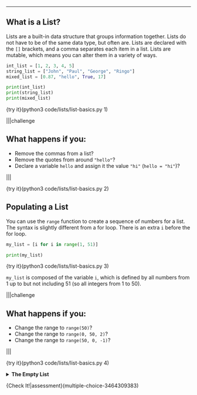 ----------

## What is a List?

Lists are a built-in data structure that groups information together. Lists do not have to be of the same data type, but often are. Lists are declared with the `[]` brackets, and a comma separates each item in a list. Lists are mutable, which means you can alter them in a variety of ways.

```python
int_list = [1, 2, 3, 4, 5]
string_list = ["John", "Paul", "George", "Ringo"]
mixed_list = [0.87, "hello", True, 17]

print(int_list)
print(string_list)
print(mixed_list)
```

{try it}(python3 code/lists/list-basics.py 1)

|||challenge
## What happens if you:
* Remove the commas from a list?
* Remove the quotes from around `"hello"`?
* Declare a variable `hello` and assign it the value `"hi"` (`hello = "hi"`)?

|||

{try it}(python3 code/lists/list-basics.py 2)

## Populating a List

You can use the `range` function to create a sequence of numbers for a list. The syntax is slightly different from a for loop. There is an extra `i` before the for loop.

```python
my_list = [i for i in range(1, 51)]

print(my_list)
```

{try it}(python3 code/lists/list-basics.py 3)

`my_list` is composed of the variable `i`, which is defined by all numbers from 1 up to but not including 51 (so all integers from 1 to 50).

|||challenge
## What happens if you:
* Change the range to `range(50)`?
* Change the range to `range(0, 50, 2)`?
* Change the range to `range(50, 0, -1)`?

|||

{try it}(python3 code/lists/list-basics.py 4)

<details>
  <summary><strong>The Empty List</strong></summary>
  There is a special list called an empty list. This is a list that has no elements. An empty list looks like this: <code>my_list = []</code>. We will see how to add elements to an empty list in a later lesson.
</details>

{Check It!|assessment}(multiple-choice-3464309383)

